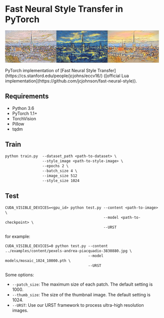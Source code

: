 # Fast Neural Style Transfer in PyTorch

<p align="center">
    <img src="assets/zurich.jpg" width="900"\>
</p>
PyTorch implementation of [Fast Neural Style Transfer](https://cs.stanford.edu/people/jcjohns/eccv16/) ([official Lua implementation](https://github.com/jcjohnson/fast-neural-style)).

## Requirements

- Python 3.6
- PyTorch 1.1+
- TorchVision
- Pillow
- tqdm

## Train

```shell
python train.py  --dataset_path <path-to-dataset> \
                 --style_image <path-to-style-image> \
                 --epochs 2 \
                 --batch_size 4 \
                 --image_size 512
                 --style_size 1024
```


## Test

```shell
CUDA_VISIBLE_DEVICES=<gpu_id> python test.py --content <path-to-image> \
                                             --model <path-to-checkpoint> \
                                             --URST
```

for example:

```shell
CUDA_VISIBLE_DEVICES=0 python test.py --content ../examples/content/pexels-andrea-piacquadio-3830880.jpg \
                                      --model models/mosaic_1024_10000.pth \
                                      --URST
```

Some options:

* `--patch_size`: The maximum size of each patch. The default setting is 1000.
* `--thumb_size`: The size of the thumbnail image. The default setting is 1024.
* `--URST`: Use our URST framework to process ultra-high resolution images.